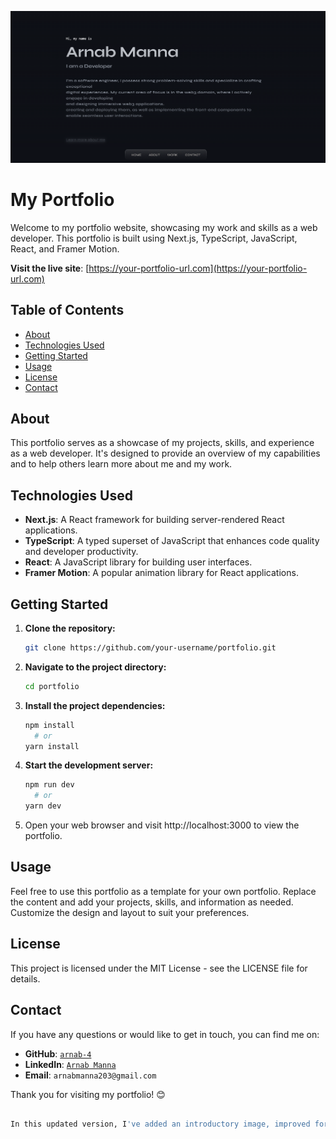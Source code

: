 <p align="center">
  <img src="portfolio.png" alt="Portfolio Screenshot">
</p>

# My Portfolio

Welcome to my portfolio website, showcasing my work and skills as a web developer. This portfolio is built using Next.js, TypeScript, JavaScript, React, and Framer Motion.

**Visit the live site**: [https://your-portfolio-url.com](https://your-portfolio-url.com)

## Table of Contents
- [About](#about)
- [Technologies Used](#technologies-used)
- [Getting Started](#getting-started)
- [Usage](#usage)
- [License](#license)
- [Contact](#contact)

## About

This portfolio serves as a showcase of my projects, skills, and experience as a web developer. It's designed to provide an overview of my capabilities and to help others learn more about me and my work.

## Technologies Used

- **Next.js**: A React framework for building server-rendered React applications.
- **TypeScript**: A typed superset of JavaScript that enhances code quality and developer productivity.
- **React**: A JavaScript library for building user interfaces.
- **Framer Motion**: A popular animation library for React applications.

## Getting Started

1. **Clone the repository:**
   ```bash
   git clone https://github.com/your-username/portfolio.git
2. **Navigate to the project directory:**
   ```bash
   cd portfolio

3. **Install the project dependencies:**
   ```bash
   npm install
     # or
   yarn install
4. **Start the development server:**
   ```bash
   npm run dev
     # or
   yarn dev
5. Open your web browser and visit http://localhost:3000 to view the portfolio.


## Usage

Feel free to use this portfolio as a template for your own portfolio. Replace the content and add your projects, skills, and information as needed. Customize the design and layout to suit your preferences.

## License

This project is licensed under the MIT License - see the LICENSE file for details.

## Contact

If you have any questions or would like to get in touch, you can find me on:

- **GitHub**: [`arnab-4`](https://github.com/arnab-4)
- **LinkedIn**: [`Arnab Manna`](https://www.linkedin.com/in/arnab-manna-442586240/)
- **Email**: `arnabmanna203@gmail.com`

Thank you for visiting my portfolio! 😊

```bash

In this updated version, I've added an introductory image, improved formatting, added a live site link, and provided a "Contact" section for users to reach out to you. Be sure to replace `arnab-4`, `https://arnab-portfolio-swart.vercel.app/`, `arnabmanna203@gmail.com`, and other placeholders with your actual information and links. You can also customize the styling further using HTML and CSS within your README if desired.

